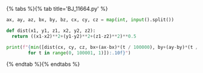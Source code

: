 {% tabs %}{% tab title='BJ_11664.py' %}

```py
ax, ay, az, bx, by, bz, cx, cy, cz = map(int, input().split())

def dist(x1, y1, z1, x2, y2, z2):
  return ((x1-x2)**2+(y1-y2)**2+(z1-z2)**2)**0.5

print(f"{min([dist(cx, cy, cz, bx+(ax-bx)*(t / 100000), by+(ay-by)*(t / 100000), bz+(az-bz) * (t / 100000))
        for t in range(0, 100001, 1)]):.10f}")
```

{% endtab %}{% endtabs %}
